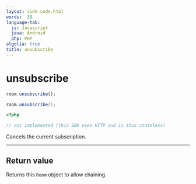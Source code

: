 ```yaml
---
layout: side-code.html
words:  38
language-tab:
  js: Javascript
  java: Android
  php: PHP
algolia: true
title: unsubscribe
---
```


# unsubscribe

```js
room.unsubscribe();
```

```java
room.unsubscribe();
```

```php
<?php

// not implemented (this SDK uses HTTP and is thus stateless)
```

Cancels the current subscription.

---

## Return value

Returns this `Room` object to allow chaining.
